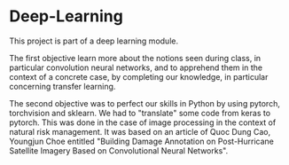 # Deep-Learning

This project is part of a deep learning module.

The first objective learn more about the notions seen during class, in particular convolution neural networks, and to apprehend them in the context of a concrete case, by completing our knowledge, in particular concerning transfer learning. 

The second objective was to perfect our skills in Python by using pytorch, torchvision and sklearn. We had to "translate" some code from keras to pytorch. This was done in the case of image processing in the context of natural risk management. It was based on an article of Quoc Dung Cao, Youngjun Choe entitled "Building Damage Annotation on Post-Hurricane Satellite Imagery Based on Convolutional Neural Networks".

